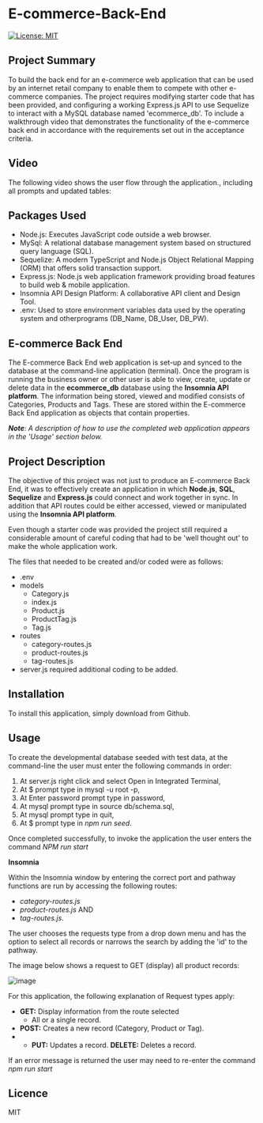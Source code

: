 # E-commerce-Back-End

[![License: MIT](https://img.shields.io/badge/license-MIT-yellow.svg)](https://opensource.org/licenses/MIT)

## Project Summary
To build the back end for an e-commerce web application that can be used by an internet retail company to enable them to 
compete with other e-commerce companies. The project requires modifying starter code that has been provided, and configuring 
a working Express.js API to use Sequelize to interact with a MySQL database named 'ecommerce_db'. To include a walkthrough video 
that demonstrates the functionality of the e-commerce back end in accordance with the requirements set out in the acceptance criteria. 

## Video

The following video shows the user flow through the application., including all prompts and updated tables:


## Packages Used

- Node.js: Executes JavaScript code outside a web browser.
- MySql: A relational database management system based on structured query language (SQL).    
- Sequelize: A modern TypeScript and Node.js Object Relational Mapping (ORM) that offers solid transaction support.
- Express.js: Node.js web application framework providing broad features to build web & mobile application.
- Insomnia API Design Platform: A collaborative API client and Design Tool.
- .env: Used to store environment variables data used by the operating system and otherprograms (DB_Name, DB_User, DB_PW).

## E-commerce Back End

The E-commerce Back End web application is set-up and synced to the database at the command-line application (terminal).  Once
the program is running the business owner or other user is able to view, create, update or delete data in the **ecommerce_db**
database using the **Insomnia API platform**. The information being stored, viewed and modified consists of Categories, Products and Tags. 
These are stored within the E-commerce Back End application as objects that contain properties. 

***Note***: *A description of how to use the completed web application appears in the 'Usage' section below.*

## Project Description

The objective of this project was not just to produce an E-commerce Back End, it was to effectively create an application in which
**Node.js**, **SQL**, **Sequelize** and **Express.js** could connect and work together in sync. In addition that API routes could 
be either accessed, viewed or manipulated using the **Insomnia API platform**.

Even though a starter code was provided the project still required a considerable amount of careful coding that had to be 
'well thought out' to make the whole application work.

The files that needed to be created and/or coded were as follows:
- .env
- models
  - Category.js
  - index.js
  - Product.js
  - ProductTag.js
  - Tag.js
- routes
  - category-routes.js
  - product-routes.js
  - tag-routes.js
- server.js required additional coding to be added.   
## Installation 

To install this application, simply download from Github.

## Usage

To create the developmental database seeded with test data, at the command-line the user must enter the following commands in order:

1. At server.js right click and select Open in Integrated Terminal,
2. At $ prompt type in mysql -u root -p,
3. At Enter password prompt type in password,
4. At mysql prompt type in source db/schema.sql,
5.  At mysql prompt type in quit,
6. At $ prompt type in *npm run seed*.

Once completed successfully, to invoke the application the user enters the command *NPM run start*

**Insomnia**

Within the Insomnia window by entering the correct port and pathway functions are run by accessing the following routes:

- *category-routes.js* 
- *product-routes.js* AND
- *tag-routes.js*. 

The user chooses the requests type from a drop down menu and has the option to select all records or narrows the search by adding the 'id' to the pathway.

The image below shows a request to GET (display) all product records:

![image](https://user-images.githubusercontent.com/115671306/222353106-97285291-d7d4-4c61-a591-a09566ae4502.png)

For this application, the following explanation of Request types apply:

- **GET:** Display information from the route selected
     - All or a single record.
- **POST:** Creates a new record (Category, Product or Tag).
- - **PUT:** Updates a record.
**DELETE:** Deletes a record.

If an error message is returned the user may need to re-enter the command *npm run start*

## Licence

MIT